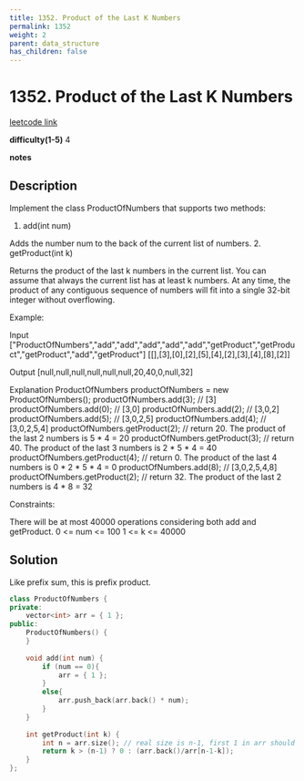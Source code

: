 ```yaml
---
title: 1352. Product of the Last K Numbers
permalink: 1352
weight: 2
parent: data_structure
has_children: false
---
```

# 1352. Product of the Last K Numbers
[leetcode link](https://leetcode.com/problems/product-of-the-last-k-numbers/)

**difficulty(1-5)** 
4

**notes**   


## Description
Implement the class ProductOfNumbers that supports two methods:

1. add(int num)

Adds the number num to the back of the current list of numbers.
2. getProduct(int k)

Returns the product of the last k numbers in the current list.
You can assume that always the current list has at least k numbers.
At any time, the product of any contiguous sequence of numbers will fit into a single 32-bit integer without overflowing.

 

Example:

Input
["ProductOfNumbers","add","add","add","add","add","getProduct","getProduct","getProduct","add","getProduct"]
[[],[3],[0],[2],[5],[4],[2],[3],[4],[8],[2]]

Output
[null,null,null,null,null,null,20,40,0,null,32]

Explanation
ProductOfNumbers productOfNumbers = new ProductOfNumbers();
productOfNumbers.add(3);        // [3]
productOfNumbers.add(0);        // [3,0]
productOfNumbers.add(2);        // [3,0,2]
productOfNumbers.add(5);        // [3,0,2,5]
productOfNumbers.add(4);        // [3,0,2,5,4]
productOfNumbers.getProduct(2); // return 20. The product of the last 2 numbers is 5 * 4 = 20
productOfNumbers.getProduct(3); // return 40. The product of the last 3 numbers is 2 * 5 * 4 = 40
productOfNumbers.getProduct(4); // return 0. The product of the last 4 numbers is 0 * 2 * 5 * 4 = 0
productOfNumbers.add(8);        // [3,0,2,5,4,8]
productOfNumbers.getProduct(2); // return 32. The product of the last 2 numbers is 4 * 8 = 32 
 

Constraints:

There will be at most 40000 operations considering both add and getProduct.
0 <= num <= 100
1 <= k <= 40000

## Solution
Like prefix sum, this is prefix product.

```c++
class ProductOfNumbers {
private:
    vector<int> arr = { 1 };
public:
    ProductOfNumbers() {
    }
    
    void add(int num) {
        if (num == 0){
            arr = { 1 };
        }
        else{
            arr.push_back(arr.back() * num);
        }
    }
    
    int getProduct(int k) {
        int n = arr.size(); // real size is n-1, first 1 in arr should not be counted
        return k > (n-1) ? 0 : (arr.back()/arr[n-1-k]);
    }
};
```


